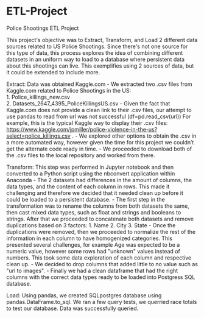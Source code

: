 # ETL-Project

Police Shootings ETL Project

This project's objective was to Extract, Transform, and Load 2 different data sources related to US Police Shootings. Since there's not one source for this type of data,  this process explores the idea of combining different datasets in an uniform way to load to a database where persistent data about this shootings can live. This exemplifies using 2 sources of data, but it could be extended to include more.


Extract: Data was obtained Kaggle.com 
	- We extracted two .csv files from Kaggle.com related to Police Shootings in the US:	
		1. Police_killings_new.csv		
		2. Datasets_2647_4395_PoliceKillingsUS.csv
	- Given the fact that Kaggle.com does not provide a clean link to their .csv files, our attempt to use pandas to read from url was not successful (df=pd.read_csv(url))
	For example, this is the typical Kaggle way to display their .csv files: https://www.kaggle.com/jpmiller/police-violence-in-the-us?select=police_killings.csv . 
	- We explored other options to obtain the .csv in a more automated way, however given the time for this project we couldn’t get the alternate code ready in time.
	- We proceeded to download both of the .csv files to the local repository and worked from there. 

Transform: This step was performed in Jupyter notebook and then converted to a Python script using the nbconvert application within Anaconda
	- The 2 datasets had differences in the amount of columns, the data types, and the content of each column in rows. This made it challenging and therefore we decided that it needed clean up before it could be loaded to a persistent database.
	- The first step in the transformation was to rename the columns from both datasets the same, then cast mixed data types, such as float and strings and booleans to strings. After that we proceeded to concatenate both datasets and remove duplications based on 3 factors:
		1. Name
		2. City
		3. State
	- Once the duplications were removed, then we proceeded to normalize the rest of the information in each column to have homogenized categories. This presented several challenges, for example Age was expected to be a numeric value, however some rows had "unknown" values instead of numbers. This took some data exploration of each column and respective clean up.
	- We decided to drop columns that added little to no value such as "url to images".
	- Finally we had a clean dataframe that had the right columns with the correct data types ready to be loaded into Postgress SQL database.

Load:
	Using pandas, we created SQLpostgres database using pandas.DataFrame.to_sql. We ran a few query tests, we querried race totals to test our database. Data was successfully queried. 
